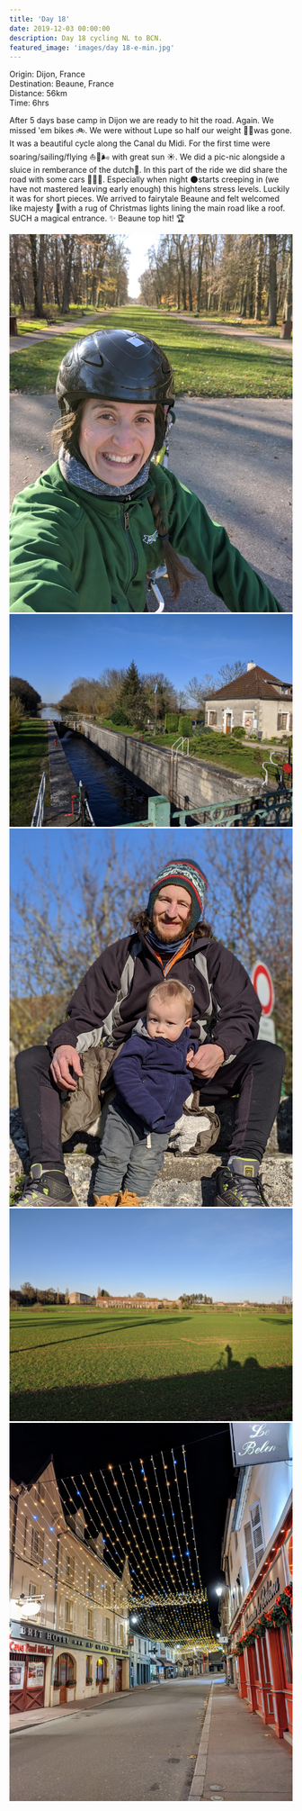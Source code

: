 ```yaml
---
title: 'Day 18'
date: 2019-12-03 00:00:00
description: Day 18 cycling NL to BCN.
featured_image: 'images/day 18-e-min.jpg'
---
```


Origin: Dijon, France <br>
Destination: Beaune, France <br>
Distance: 56km <br>
Time: 6hrs <br>

After 5 days base camp in Dijon we are ready to hit the road. Again. We missed 'em bikes 🚲. We were without Lupe so half our weight 🐷🐾was gone. It was a beautiful cycle along the Canal du Midi. For the first time were soaring/sailing/flying ⛵🦅🌬 with great sun ☀. We did a pic-nic alongside a sluice in remberance of the dutch🧀. In this part of the ride we did share the road with some cars 🚙🚕🚗. Especially when night 🌑starts creeping in (we have not mastered leaving early enough) this hightens stress levels. Luckily it was for short pieces. We arrived to fairytale Beaune and felt welcomed like majesty 👑with a rug of Christmas lights lining the main road like a roof. SUCH a magical entrance. ✨ Beaune top hit! 🏆

<div class="gallery" data-columns="2">
	<img src="/images/day 18-a-min.jpg">
	<img src="/images/day 18-b-min.jpg">
	<img src="/images/day 18-c-min.jpg">
	<img src="/images/day 18-d-min.jpg">
	<img src="/images/day 18-e-min.jpg">
</div>
